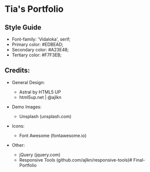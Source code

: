 # Tia's Portfolio

## Style Guide

* Font-family: 'Vidaloka', serif;
* Primary color: #EDBEAD;
* Secondary color: #A23E48;
* Tertiary color: #F7F3EB;



## Credits:

* General Design:
	* Astral by HTML5 UP
	* html5up.net | @ajlkn

* Demo Images:
	* Unsplash (unsplash.com)

* Icons:
	* Font Awesome (fontawesome.io)

* Other:
	* jQuery (jquery.com)
	* Responsive Tools (github.com/ajlkn/responsive-tools)# Final-Portfolio
